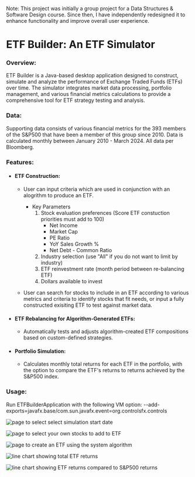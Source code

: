 Note: This project was initially a group project for a Data Structures & Software Design course. Since then, I have independently redesigned it to enhance functionality and improve overall user experience.

# **ETF Builder: An ETF Simulator**

### **Overview:**
ETF Builder is a Java-based desktop application designed to construct, simulate and analyze the performance of Exchange Traded Funds (ETFs) over time. The simulator integrates market data processing, portfolio management, and various financial metrics calculations to provide a comprehensive tool for ETF strategy testing and analysis. 

### **Data:**
Supporting data consists of various financial metrics for the 393 members of the S&P500 that have been a member of this group since 2010. Data is calculated monthly between January 2010 - March 2024. All data per Bloomberg. 

### **Features:**
- #### ETF Construction:
  - User can input criteria which are used in conjunction with an alogrithm to produce an ETF.
     - Key Parameters
       1. Stock evaluation preferences (Score ETF constuction priorities must add to 100)
          - Net Income
          * Market Cap
          * PE Ratio
          * YoY Sales Growth %
          * Net Debt - Common Ratio
        2. Industry selection (use "All" if you do not want to limit by industry)
        3. ETF reinvestment rate (month period between re-balancing ETF)
        4. Dollars available to invest
        
  - User can search for stocks to include in an ETF according to various metrics and criteria to identify stocks that fit needs, or input a fully constructed exisiting ETF to test against market data.

- #### ETF Rebalancing for Algorithm-Generated ETFs:
  -  Automatically tests and adjusts algorithm-created ETF compositions based on custom-defined strategies.

- #### Portfolio Simulation:
  - Calculates monthly total returns for each ETF in the portfolio, with the option to compare the ETF's returns to returns achieved by the S&P500 index.

### **Usage:**
Run ETFBuilderApplication with the following VM option: --add-exports=javafx.base/com.sun.javafx.event=org.controlsfx.controls



![page to select select simulation start date](https://github.com/user-attachments/assets/c986f3a3-a100-4a94-bd17-dedbbb26fd0c)

![page to select your own stocks to add to ETF](https://github.com/user-attachments/assets/33d4dbd2-c292-4cbd-95d9-4b26c2944f32)

![page to create an ETF using the system algorithm](https://github.com/user-attachments/assets/d9d19402-4573-4e93-9556-5fec2cf771bb)

![line chart showing total ETF returns](https://github.com/user-attachments/assets/f652a860-b943-4a83-a55b-8ed847f3397b)

![line chart showing ETF returns compared to S&P500 returns](https://github.com/user-attachments/assets/f1a9640e-9662-4b5a-9f72-0c9d04729743)
